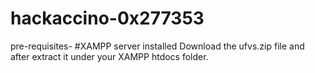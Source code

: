 # hackaccino-0x277353
pre-requisites-
#XAMPP server installed
Download the ufvs.zip file and after extract it under your XAMPP htdocs folder.
